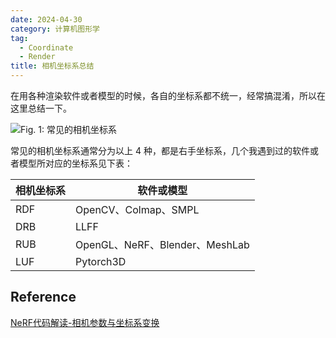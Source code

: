 ```yaml
---
date: 2024-04-30
category: 计算机图形学
tag:
  - Coordinate
  - Render
title: 相机坐标系总结
---
```


在用各种渲染软件或者模型的时候，各自的坐标系都不统一，经常搞混淆，所以在这里总结一下。

![Fig. 1: 常见的相机坐标系](http://img.rocyan.cn/blog/2024/04/6630f07ce9ba9.png)

常见的相机坐标系通常分为以上 4 种，都是右手坐标系，几个我遇到过的软件或者模型所对应的坐标系见下表：

| 相机坐标系 | 软件或模型                     |
| ---------- | ------------------------------ |
| RDF        | OpenCV、Colmap、SMPL           |
| DRB        | LLFF                           |
| RUB        | OpenGL、NeRF、Blender、MeshLab |
| LUF        | Pytorch3D                      |

## Reference

[NeRF代码解读-相机参数与坐标系变换](https://zhuanlan.zhihu.com/p/593204605)